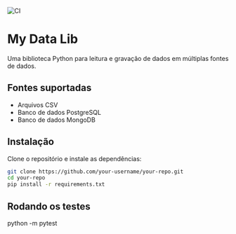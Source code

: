 ![CI](https://github.com/your-username/your-repo/actions/workflows/ci.yml/badge.svg)

# My Data Lib

Uma biblioteca Python para leitura e gravação de dados em múltiplas fontes de dados.

## Fontes suportadas

- Arquivos CSV
- Banco de dados PostgreSQL
- Banco de dados MongoDB

## Instalação

Clone o repositório e instale as dependências:

```bash
git clone https://github.com/your-username/your-repo.git
cd your-repo
pip install -r requirements.txt
```

## Rodando os testes
python -m pytest





